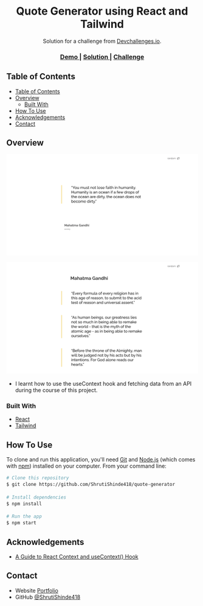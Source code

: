 <h1 align="center">Quote Generator using React and Tailwind</h1>

<div align="center">
   Solution for a challenge from  <a href="https://legacy.devchallenges.io/paths/front-end-developer" target="_blank">Devchallenges.io</a>.
</div>

<div align="center">
  <h3>
    <a href="https://quote-generator-indol-sigma.vercel.app/">
      Demo
    </a>
    <span> | </span>
    <a href="https://github.com/ShrutiShinde418/quote-generator">
      Solution
    </a>
    <span> | </span>
    <a href="https://legacy.devchallenges.io/challenges/8Y3J4ucAMQpSnYTwwWW8">
      Challenge
    </a>
  </h3>
</div>

<!-- TABLE OF CONTENTS -->

## Table of Contents

- [Table of Contents](#table-of-contents)
- [Overview](#overview)
  - [Built With](#built-with)
- [How To Use](#how-to-use)
- [Acknowledgements](#acknowledgements)
- [Contact](#contact)

<!-- OVERVIEW -->

## Overview

![Main Page](./screenshot.png)

![More Quotes Page](./screenshot1.png)

- I learnt how to use the useContext hook and fetching data from an API during the course of this project.

### Built With

- [React](https://reactjs.org/)
- [Tailwind](https://tailwindcss.com/)

## How To Use

To clone and run this application, you'll need [Git](https://git-scm.com) and [Node.js](https://nodejs.org/en/download/) (which comes with [npm](http://npmjs.com)) installed on your computer. From your command line:

```bash
# Clone this repository
$ git clone https://github.com/ShrutiShinde418/quote-generator

# Install dependencies
$ npm install

# Run the app
$ npm start
```

## Acknowledgements

- [A Guide to React Context and useContext() Hook](https://dmitripavlutin.com/react-context-and-usecontext/)

## Contact

- Website [Portfolio](https://portfolio-devchallenges-henna.vercel.app/)
- GitHub [@ShrutiShinde418](https://github.com/ShrutiShinde418)